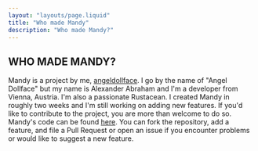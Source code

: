 ```yaml
---
layout: "layouts/page.liquid"
title: "Who made Mandy"
description: "Who made Mandy?"
---
```


## WHO MADE MANDY?

Mandy is a project by me, [angeldollface](https://github.com/angeldollface). I go by the name of "Angel Dollface" but my name is Alexander Abraham and I'm a developer from Vienna, Austria. I'm also a passionate Rustacean. I created Mandy in roughly two weeks and I'm still working on adding new features. If you'd like to contribute to the project, you are more than welcome to do so. Mandy's code can be found [here](https://github.com/angeldollface/mandy). You can fork the repository, add a feature, and file a Pull Request or open an issue if you encounter problems or would like to suggest a new feature.